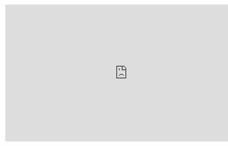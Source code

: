 <iframe style="border: 1px solid rgba(0, 0, 0, 0.1);" width="800" height="450" src="https://www.figma.com/embed?embed_host=share&url=https%3A%2F%2Fwww.figma.com%2Fboard%2FEa9GGf60XehoiowvVGBA4I%2F1%25EC%25A1%25B0%3Fnode-id%3D0-1%26t%3Dfw7l1ZL5YQ2qm829-1" allowfullscreen></iframe>
